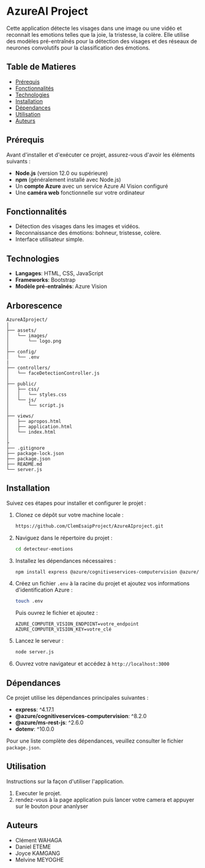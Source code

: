 # AzureAI Project
Cette application détecte les visages dans une image ou une vidéo et reconnait les emotions telles que la joie, la tristesse, la colère.
Elle utilise des modèles pré-entraînés pour la détection des visages et des réseaux de neurones convolutifs pour la classification des émotions.

## Table de Matieres

- [Prérequis](#prérequis)
- [Fonctionnalités](#fonctionnalités)
- [Technologies](#technologies)
- [Installation](#installation)
- [Dépendances](#dépendances)
- [Utilisation](#utilisation)
- [Auteurs](#auteurs)

## Prérequis

Avant d'installer et d'exécuter ce projet, assurez-vous d'avoir les éléments suivants :

- **Node.js** (version 12.0 ou supérieure)
- **npm** (généralement installé avec Node.js)
- Un **compte Azure** avec un service Azure AI Vision configuré
- Une **caméra web** fonctionnelle sur votre ordinateur


## Fonctionnalités
- Détection des visages dans les images et vidéos.
- Reconnaissance des émotions: bohneur, tristesse, colère.
- Interface utilisateur simple.

## Technologies
- **Langages**: HTML, CSS, JavaScript
- **Frameworks**: Bootstrap
- **Modèle pré-entraînés**: Azure Vision

## Arborescence
```
AzureAIproject/
│
├── assets/
│   └── images/
│       └── logo.png
│
├── config/
│   └── .env
|
├── controllers/
│   └── faceDetectionController.js
│
├── public/
│   ├── css/
│   │   └── styles.css
│   └── js/
│       └── script.js
│
├── views/
│   ├── apropos.html
│   ├── application.html
│   └── index.html
│
├
├── .gitignore
├── package-lock.json
├── package.json
├── README.md
└── server.js
```

## Installation

Suivez ces étapes pour installer et configurer le projet :

1. Clonez ce dépôt sur votre machine locale :
   ```bash
   https://github.com/ClemEsaipProject/AzureAIproject.git
   ```

2. Naviguez dans le répertoire du projet :
   ```bash
   cd detecteur-emotions
   ```

3. Installez les dépendances nécessaires :
   ```bash
   npm install express @azure/cognitiveservices-computervision @azure/ms-rest-js dotenv
   ```

4. Créez un fichier `.env` à la racine du projet et ajoutez vos informations d'identification Azure :
   ```bash
   touch .env
   ```
   Puis ouvrez le fichier et ajoutez :
   ```
   AZURE_COMPUTER_VISION_ENDPOINT=votre_endpoint
   AZURE_COMPUTER_VISION_KEY=votre_clé
   ```

5. Lancez le serveur :
   ```bash
   node server.js
   ```

6. Ouvrez votre navigateur et accédez à `http://localhost:3000`

## Dépendances

Ce projet utilise les dépendances principales suivantes :

- **express**: ^4.17.1
- **@azure/cognitiveservices-computervision**: ^8.2.0
- **@azure/ms-rest-js**: ^2.6.0
- **dotenv**: ^10.0.0

Pour une liste complète des dépendances, veuillez consulter le fichier `package.json`.
    
## Utilisation
Instructions sur la façon d'utiliser l'application.
1. Executer le projet.
2. rendez-vous à la page application puis lancer votre camera et appuyer sur le bouton pour ananlyser 

## Auteurs
- Clément WAHAGA
- Daniel ETEME
- Joyce KAMGANG
- Melvine MEYOGHE

